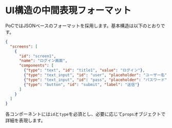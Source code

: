 # UI構造の中間表現フォーマット

PoCではJSONベースのフォーマットを採用します。基本構造は以下のとおりです。

```json
{
  "screens": [
    {
      "id": "screen1",
      "name": "ログイン画面",
      "components": [
        {"type": "text", "id": "title1", "value": "ログイン"},
        {"type": "text_input", "id": "user", "placeholder": "ユーザー名"},
        {"type": "text_input", "id": "pass", "placeholder": "パスワード"},
        {"type": "button", "id": "submit", "label": "送信"}
      ]
    }
  ]
}
```

各コンポーネントには`id`と`type`を必須とし、必要に応じて`props`オブジェクトで詳細を表現します。
